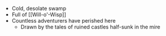 - Cold, desolate swamp
- Full of [[Will-o'-Wisp]]
- Countless adventurers have perished here
	- Drawn by the tales of ruined castles half-sunk in the mire
